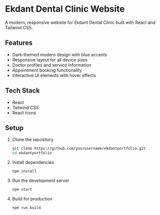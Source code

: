 # Ekdant Dental Clinic Website

A modern, responsive website for Ekdant Dental Clinic built with React and Tailwind CSS.

## Features

- Dark-themed modern design with blue accents
- Responsive layout for all device sizes
- Doctor profiles and service information
- Appointment booking functionality
- Interactive UI elements with hover effects

## Tech Stack

- React
- Tailwind CSS
- React Icons

## Setup

1. Clone the repository

   ```bash
   git clone https://github.com/yourusername/ekdantportfolio.git
   cd ekdantportfolio
   ```

2. Install dependencies

   ```bash
   npm install
   ```

3. Run the development server

   ```bash
   npm start
   ```

4. Build for production
   ```bash
   npm run build
   ```
